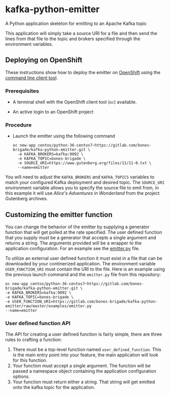 # kafka-python-emitter
A Python application skeleton for emitting to an Apache Kafka topic

This application will simply take a source URI for a file and then send the
lines from that file to the topic and brokers specified through the environment
variables.

## Deploying on OpenShift

These instructions show how to deploy the emitter on [OpenShift](https://okd.io)
using the [command line client tool](https://docs.okd.io/latest/cli_reference/get_started_cli.html).

### Prerequisites

* A terminal shell with the OpenShift client tool (`oc`) available.

* An active login to an OpenShift project

### Procedure

* Launch the emitter using the following command
  ```
  oc new-app centos/python-36-centos7~https://gitlab.com/bones-brigade/kafka-python-emitter.git \
    -e KAFKA_BROKERS=kafka:9092 \
    -e KAFKA_TOPIC=bones-brigade \
    -e SOURCE_URI=https://www.gutenberg.org/files/11/11-0.txt \
    --name=emitter
  ```

You will need to adjust the `KAFKA_BROKERS` and `KAFKA_TOPICS` variables to
match your configured Kafka deployment and desired topic. The `SOURCE_URI`
environment variable allows you to specify the source file to emit from, in
this example it will use _Alice's Adventures in Wonderland_ from the project
Gutenberg archives.

## Customizing the emitter function

You can change the behavior of the emitter by supplying a generator function
that will get polled at the rate specified. The user defined function that you
supply must be a generator that accepts a single argument and returns a string.
The arguments provided will be a wrapper to the application configuration. For
an example see the [emitter.py](examples/emitter.py) file.

To utilize an external user defined function it must exist in a file that
can be downloaded by your continerized application. The environment
variable `USER_FUNCTION_URI` must contain the URI to the file. Here is an
example using the previous launch command and the `emitter.py` file from this
repository:

```
oc new-app centos/python-36-centos7~https://gitlab.com/bones-brigade/kafka-python-emitter.git \
-e KAFKA_BROKERS=kafka:9092 \
-e KAFKA_TOPIC=bones-brigade \
-e USER_FUNCTION_URI=https://gitlab.com/bones-brigade/kafka-python-emitter/raw/master/examples/emitter.py
--name=emitter
```

### User defined function API

The API for creating a user defined function is fairly simple, there are three
rules to crafting a function:

1. There must be a top-level function named `user_defined_function`. This
   is the main entry point into your feature, the main application will look
   for this function.
1. Your function must accept a single argument. The function will be passed
   a namespace object containing the application configuration options.
1. Your function must return either a string. That string will get emitted
   onto the kafka topic for the application.
